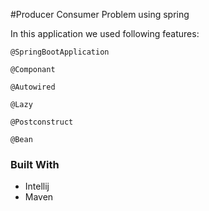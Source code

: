 #Producer Consumer Problem using spring

In this application we used following features:

```
@SpringBootApplication
```
```
@Componant
```
```
@Autowired
```
```
@Lazy
```
```
@Postconstruct
```
```
@Bean
```

### Built With
* Intellij
* Maven